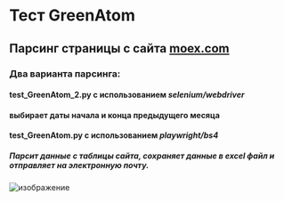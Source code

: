 # Тест GreenAtom  
  
## Парсинг страницы с сайта  [moex.com](https://www.moex.com/ru/derivatives/currency-rate.aspx?currency=USD_RUB)
### Два варианта парсинга:
#### __test_GreenAtom_2.py__  с использованием    __*selenium/webdriver*__ 
#### выбирает даты начала и конца предыдущего месяца  

#### __test_GreenAtom.py__  с использованием    ___playwright/bs4___  

##### Парсит данные с таблицы сайта, сохраняет данные в excel файл и отправляет на электронную почту.


![изображение](https://github.com/drug173/Python/assets/47415634/a9efc8fc-7711-464e-9b27-f287b2ead669)


